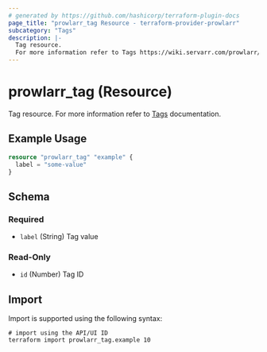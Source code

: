 ```yaml
---
# generated by https://github.com/hashicorp/terraform-plugin-docs
page_title: "prowlarr_tag Resource - terraform-provider-prowlarr"
subcategory: "Tags"
description: |-
  Tag resource.
  For more information refer to Tags https://wiki.servarr.com/prowlarr/settings#tags documentation.
---
```


# prowlarr_tag (Resource)

[subcategory:Tags]: #
Tag resource.
For more information refer to [Tags](https://wiki.servarr.com/prowlarr/settings#tags) documentation.

## Example Usage

```terraform
resource "prowlarr_tag" "example" {
  label = "some-value"
}
```

<!-- schema generated by tfplugindocs -->
## Schema

### Required

- `label` (String) Tag value

### Read-Only

- `id` (Number) Tag ID

## Import

Import is supported using the following syntax:

```shell
# import using the API/UI ID
terraform import prowlarr_tag.example 10
```
